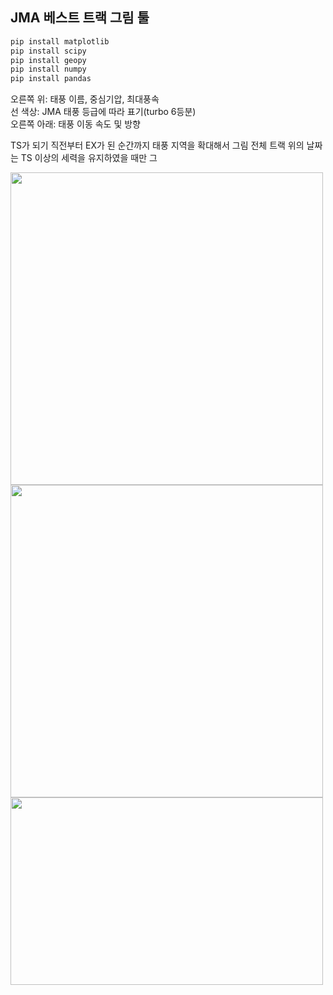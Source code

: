 ## **JMA 베스트 트랙 그림 툴**</br>

```python
pip install matplotlib
pip install scipy
pip install geopy
pip install numpy
pip install pandas
```

오른쪽 위: 태풍 이름, 중심기압, 최대풍속</br>
선 색상: JMA 태풍 등급에 따라 표기(turbo 6등분)</br>
오른쪽 아래: 태풍 이동 속도 및 방향</br>

TS가 되기 직전부터 EX가 된 순간까지 태풍 지역을 확대해서 그림
전체 트랙 위의 날짜는 TS 이상의 세력을 유지하였을 때만 그

<img src="https://github.com/jjoo0727/project_ty/assets/63052158/f3201d4f-bf10-4b11-8251-0af48ac50d9b" width="500" height="500"/>
<img src="https://github.com/jjoo0727/project_ty/assets/63052158/f802ab34-8412-4c72-bcf5-838f87d6de36" width="500" height="500"/>
<img src="https://github.com/jjoo0727/project_ty/assets/63052158/06f02436-5475-4fea-9ed8-99a22c12921a" width="500" height="300"/>


